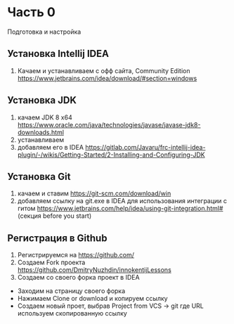 # Часть 0
Подготовка и настройка 
## Установка Intellij IDEA
1) Качаем и устанавливаем с офф сайта, Community Edition https://www.jetbrains.com/idea/download/#section=windows 
## Установка JDK
1) качаем JDK 8 x64 https://www.oracle.com/java/technologies/javase/javase-jdk8-downloads.html
2) устанавливаем
3) добавляем его в IDEA https://gitlab.com/Javaru/frc-intellij-idea-plugin/-/wikis/Getting-Started/2-Installing-and-Configuring-JDK 
## Установка Git
1) качаем и ставим https://git-scm.com/download/win
2) добавляем ссылку на git.exe в IDEA для использования интеграции с гитом https://www.jetbrains.com/help/idea/using-git-integration.html# (секция before you start)
## Регистрация в Github
1) Регистрируемся на https://github.com/
2) Создаем Fork проекта https://github.com/DmitryNuzhdin/innokentijLessons
3) Cоздаем со своего форка проект в IDEA
- Заходим на страницу своего форка
- Нажимаем Clone or download и копируем ссылку
- Создаем новый проет, выбрав Project from VCS -> git где URL используем скопированную ссылку